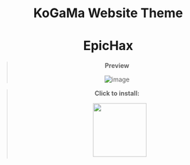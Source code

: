 <div align="center"> 

# KoGaMa Website Theme
# EpicHax

> **Preview**
> 
> ![image](https://user-images.githubusercontent.com/96681438/223999726-1addf566-190f-42b7-bce9-c51aba739920.png)



> **Click to install:**
>
>  ㅤ[<img src="https://cdn.discordapp.com/attachments/1078001837573144576/1078001855629623397/Bez_tytuu.png" width="120"/>](https://github.com/LowOnGravity/KoGaMa/raw/main/Website%20Themes/EpicHax%20Theme/Script%20%26%20Source/EpicHax%20Website%20Theme.user.js)
  



</div>

